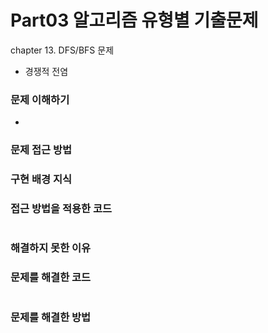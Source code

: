 # Part03 알고리즘 유형별 기출문제
chapter 13. DFS/BFS 문제
- 경쟁적 전염

### 문제 이해하기
- 

### 문제 접근 방법


### 구현 배경 지식


### 접근 방법을 적용한 코드
```

```
### 해결하지 못한 이유


### 문제를 해결한 코드
```

```

### 문제를 해결한 방법